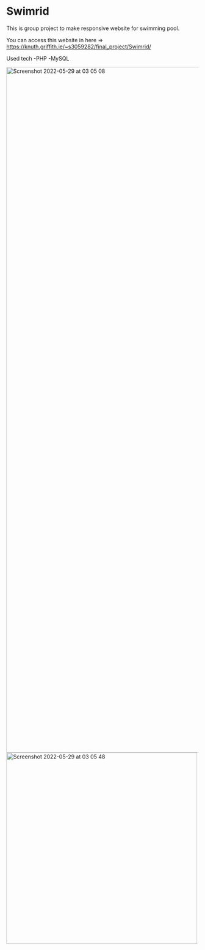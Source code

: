 # Swimrid

This is group project to make responsive website for swimming pool. 

You can access this website in here => https://knuth.griffith.ie/~s3059282/final_project/Swimrid/

Used tech
-PHP
-MySQL


<img width="1792" alt="Screenshot 2022-05-29 at 03 05 08" src="https://user-images.githubusercontent.com/94742043/170849259-d0f4b494-7308-4e45-89fb-592dcac6f4ba.png">


<img width="500" alt="Screenshot 2022-05-29 at 03 05 48" src="https://user-images.githubusercontent.com/94742043/170849248-5e3a0374-b2bd-4a83-b161-d4a8d4be6b41.png">


